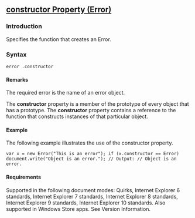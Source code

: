 ## [constructor Property (Error)](constructor-Property__Error.html)

### Introduction 

 Specifies the function that creates an Error.

### Syntax 

```
error .constructor
```

#### Remarks 

<div id="languageReferenceRemarksSection" class="section" name="collapseableSection" style="">
  <p xmlns:util="util">
    The required <span class="parameter" sdata="paramReference">error</span> is the name of an error object.
  </p>
  <p xmlns:util="util">
    The <b>constructor</b> property is a member of the prototype of every object that has a prototype. The <b>constructor</b> property contains a reference to the function that constructs instances
    of that particular object.
  </p>
</div>

#### Example 

<p xmlns:util="util">
  The following example illustrates the use of the constructor property.
</p>

```
var x = new Error("This is an error"); if (x.constructor == Error) document.write("Object is an error."); // Output: // Object is an error.
```

#### Requirements 

<div id="requirementsTitleSection" class="section" name="collapseableSection" style="">
  <p xmlns:util="util"></p>
  <p>
    Supported in the following document modes: Quirks, Internet Explorer 6 standards, Internet Explorer 7 standards, Internet Explorer 8 standards, Internet Explorer 9 standards, Internet Explorer 10
    standards. Also supported in Windows Store apps. See Version Information.
  </p>
</div>

